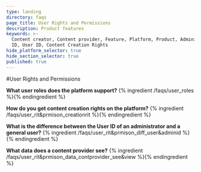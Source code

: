 ```yaml
---
type: landing
directory: faqs
page_title: User Rights and Permissions
description: Product features
keywords: >-
  Content creator, Content provider, Feature, Platform, Product, Administrator
  ID, User ID, Content Creation Rights
hide_platform_selector: true
hide_section_selector: true
published: true
---
```

#User Rights and Permissions	

**What user roles does the platform support?**
{% ingredient /faqs/user_roles %}{% endingredient %}

**How do you get content creation rights on the platform?**
{% ingredient /faqs/user_rit&prmison_creationrit %}{% endingredient %}

**What is the difference between the User ID of an administrator and a general user?**
{% ingredient /faqs/user_rit&prmison_diff_user&adminid %}{% endingredient %}

**What data does a content provider see?**
{% ingredient /faqs/user_rit&prmison_data_contprovider_see&view %}{% endingredient %}
